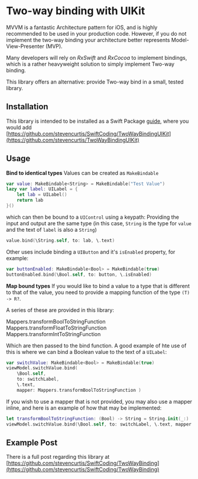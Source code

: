 # Two-way binding with UIKit

MVVM is a fantastic Architecture pattern for iOS, and is highly recommended to be used in your production code. However, if you do not implement the two-way binding your architecture better represents Model-View-Presenter (MVP).

Many developers will rely on *RxSwift* and *RxCocoa* to implement bindings, which is a rather heavyweight solution to simply implement Two-way binding.

This library offers an alternative: provide Two-way bind in a small, tested library.

## Installation
This library is intended to be installed as a Swift Package [guide](https://stevenpcurtis.medium.com/use-swift-package-manager-to-add-dependencies-b605f91a4990b605f91a4990?sk=adfd10c7d96557b37ba6ea0443145eb4), where you would add [https://github.com/stevencurtis/SwiftCoding/TwoWayBindingUIKit](https://github.com/stevencurtis/TwoWayBindingUIKit)



## Usage
**Bind to identical types**
Values can be created as `MakeBindable`

```swift
var value: MakeBindable<String> = MakeBindable("Test Value")
lazy var label: UILabel = {
    let lab = UILabel()
    return lab
}()
```
which can then be bound to a `UIControl` using a keypath: Providing the input and output are the same type (in this case,  `String` is the type for `value` and the text of `label` is also a `String`)

```swift
value.bind(\String.self, to: lab, \.text)
```
Other uses include binding a `UIButton` and it's `isEnabled` property, for example:

```swift
var buttonEnabled: MakeBindable<Bool> = MakeBindable(true)
buttonEnabled.bind(\Bool.self, to: button, \.isEnabled)
```

**Map bound types**
If you would like to bind a value to a type that is different to that of the value, you need to provide a mapping function of the type `(T) -> R?`.

A series of these are provided in this library:

Mappers.transformBoolToStringFunction
Mappers.transformFloatToStringFunction
Mappers.transformIntToStringFunction

Which are then passed to the bind function. A good example of hte use of this is where we can bind a Boolean value to the text of a `UILabel`:

```swift
var switchValue: MakeBindable<Bool> = MakeBindable(true)
viewModel.switchValue.bind(
    \Bool.self,
    to: switchLabel,
    \.text,
    mapper: Mappers.transformBoolToStringFunction )
```

If you wish to use a mapper that is not provided, you may also use a mapper inline, and here is an example of how that may be implemented:

```swift
let transformBoolToStringFunction: (Bool) -> String = String.init(_:)
viewModel.switchValue.bind(\Bool.self, to: switchLabel, \.text, mapper: transformBoolToStringFunction)
```

## Example Post
There is a full post regarding this library at [https://github.com/stevencurtis/SwiftCoding/TwoWayBinding](https://github.com/stevencurtis/SwiftCoding/TwoWayBinding)
